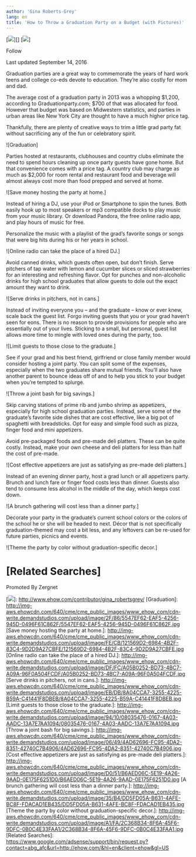 ```yaml
---
author: 'Gina Roberts-Grey'
lang: en
title: 'How to Throw a Graduation Party on a Budget (with Pictures)'
---
```


[![][1]][] [![][1]]

Follow

Last updated September 14, 2016

Graduation parties are a great way to commemorate the years of hard work teens and college co-eds devote to education. They’re also costly for mom and dad.

The average cost of a graduation party in 2013 was a whopping \$1,200, according to Graduationparty.com; \$700 of that was allocated for food. However that budget was based on Midwestern statistics, and parties in urban areas like New York City are thought to have a much higher price tag.

Thankfully, there are plenty of creative ways to trim a little grad party fat without sacrificing any of the fun or celebratory spirit.

![Graduation]

Parties hosted at restaurants, clubhouses and country clubs eliminate the need to spend hours cleaning up once party guests have gone home. But that convenience comes with a price tag. A country club may charge as much as \$2,000 for room rental and restaurant food and beverage will almost always cost more than food prepped and served at home.

![Save money hosting the party at home.]

Instead of hiring a DJ, use your iPod or Smartphone to spin the tunes. Both easily hook up to most speakers or mp3 compatible docks to play music from your music library. Or download Pandora, the free online radio app, and play hours of music for free.

Personalize the music with a playlist of the grad’s favorite songs or songs that were big hits during his or her years in school.

![Online radio can take the place of a hired DJ.]

Avoid canned drinks, which guests often open, but don’t finish. Serve pitchers of tap water with lemon and cucumber slices or sliced strawberries for an interesting and refreshing flavor. Opt for punches and non-alcoholic drinks for high school graduates that allow guests to dole out the exact amount they want to drink.

![Serve drinks in pitchers, not in cans.]

Instead of inviting everyone you – and the graduate – know or ever knew, scale back the guest list. Forgo inviting guests that you or your grad haven’t seen for eons. There is no reason to provide provisions for people who are essentially out of your lives. Sticking to a small, but personal, guest list allows more time to mingle with loved ones during the party, too.

![Limit guests to those close to the graduate.]

See if your grad and his best friend, girlfriend or close family member would consider hosting a joint party. You can split some of the expenses, especially when the two graduates share mutual friends. You’ll also have another parent to bounce ideas off of and to help you stick to your budget when you’re tempted to splurge.

![Throw a joint bash for big savings.]

Skip carving stations of prime rib and jumbo shrimp as appetizers, especially for high school graduation parties. Instead, serve some of the graduate’s favorite side dishes that are cost effective, like a big pot of spaghetti with breadsticks. Opt for easy and simple food such as pizza, finger food and mini appetizers.

Avoid pre-packaged foods and pre-made deli platters. These can be quite costly. Instead, make your own cheese and deli platters for less than half the cost of pre-made.

![Cost effective appetizers are just as satisfying as pre-made deli platters.]

Instead of an evening dinner party, host a grad lunch or all appetizers party. Brunch and lunch fare or finger food costs less than dinner. Guests also tend to consume less alcohol in the middle of the day, which keeps cost down.

![A brunch gathering will cost less than a dinner party.]

Decorate your party in the graduate’s current school colors or the colors of the school he or she will be headed to next. Décor that is not specifically graduation-themed may cost a bit less, and any leftovers can be re-used for future parties, picnics and events.

![Theme the party by color without graduation-specific decor.]

[Related Searches]
==================

Promoted By Zergnet

  [1]: http://img-aws.ehowcdn.com/60x60/cme/cme_public_images/www_demandstudios_com/sitelife.studiod.com/ver1.0/Content/images/store/9/2/d9dd6f61-b183-4893-927f-5b540e45be91.Small.jpg
  [![][1]]: http://www.ehow.com/contributor/gina_robertsgrey/
  [Graduation]: http://img-aws.ehowcdn.com/640/cme/cme_public_images/www_ehow_com/cdn-write.demandstudios.com/upload/image/2F/86/5547EF62-EAF5-4256-945D-0496F61C862F/5547EF62-EAF5-4256-945D-0496F61C862F.jpg
  [Save money hosting the party at home.]: http://img-aws.ehowcdn.com/640/cme/cme_public_images/www_ehow_com/cdn-write.demandstudios.com/upload/image/FE/CB/121569D2-6984-4B2F-83C4-9D2D9A27CBFE/121569D2-6984-4B2F-83C4-9D2D9A27CBFE.jpg
  [Online radio can take the place of a hired DJ.]: http://img-aws.ehowcdn.com/640/cme/cme_public_images/www_ehow_com/cdn-write.demandstudios.com/upload/image/DF/FC/A05B0252-BD73-4BC7-A09A-96F0A504FCDF/A05B0252-BD73-4BC7-A09A-96F0A504FCDF.jpg
  [Serve drinks in pitchers, not in cans.]: http://img-aws.ehowcdn.com/640/cme/cme_public_images/www_ehow_com/cdn-write.demandstudios.com/upload/image/EB/DB/8A04CCA7-3255-4225-B59A-C41441F8DBEB/8A04CCA7-3255-4225-B59A-C41441F8DBEB.jpg
  [Limit guests to those close to the graduate.]: http://img-aws.ehowcdn.com/640/cme/cme_public_images/www_ehow_com/cdn-write.demandstudios.com/upload/image/94/10/08035476-0167-4A03-AADC-13A7E7AA1094/08035476-0167-4A03-AADC-13A7E7AA1094.jpg
  [Throw a joint bash for big savings.]: http://img-aws.ehowcdn.com/640/cme/cme_public_images/www_ehow_com/cdn-write.demandstudios.com/upload/image/06/49/4AD62696-FC95-4DA2-8351-42740C7B4906/4AD62696-FC95-4DA2-8351-42740C7B4906.jpg
  [Cost effective appetizers are just as satisfying as pre-made deli platters.]: http://img-aws.ehowcdn.com/640/cme/cme_public_images/www_ehow_com/cdn-write.demandstudios.com/upload/image/D0/51/B6AED06C-5E19-4A26-9AAD-0E175F6251D0/B6AED06C-5E19-4A26-9AAD-0E175F6251D0.jpg
  [A brunch gathering will cost less than a dinner party.]: http://img-aws.ehowcdn.com/640/cme/cme_public_images/www_ehow_com/cdn-write.demandstudios.com/upload/image/35/B4/DD5FD05A-B631-4AFE-BC8F-FDACAD1EB435/DD5FD05A-B631-4AFE-BC8F-FDACAD1EB435.jpg
  [Theme the party by color without graduation-specific decor.]: http://img-aws.ehowcdn.com/640/cme/cme_public_images/www_ehow_com/cdn-write.demandstudios.com/upload/image/A1/FA/2C368B34-8F6A-45F6-9DFC-0B0C4E33FAA1/2C368B34-8F6A-45F6-9DFC-0B0C4E33FAA1.jpg
  [Related Searches]: https://www.google.com/adsense/support/bin/request.py?contact=abg_afc&url=http://ehow.com/&hl=en&client=ehow&gl=US

